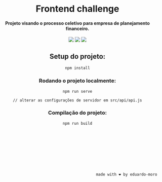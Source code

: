 <div align="center">

# Frontend challenge
#### Projeto visando o processo celetivo para empresa de planejamento financeiro.

![](https://img.shields.io/badge/firebase-ffca28?style=for-the-badge&logo=firebase&logoColor=black)
![](https://img.shields.io/badge/Vue.js-35495E?style=for-the-badge&logo=vue.js&logoColor=4FC08D)
![](https://img.shields.io/badge/MongoDB-4EA94B?style=for-the-badge&logo=mongodb&logoColor=white)


## Setup do projeto:
```
npm install
```

### Rodando o projeto localmente:
```
npm run serve

// alterar as configurações de servidor em src/api/api.js
```

### Compilação do projeto:
```
npm run build
```

<br>
<br>
<br>
<br>
<br>
<br>
<br>

</div>
<div align="right">

```made with ❤️ by eduardo-moro```
</div>
